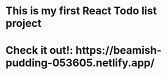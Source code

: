 <h1>This is my first React Todo list project<h1>
Check it out!: https://beamish-pudding-053605.netlify.app/
